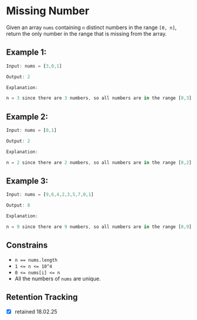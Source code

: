# Missing Number

Given an array `nums` containing `n` distinct numbers in the range `[0, n]`, return the only number in the range that is missing from the array.

## Example 1:

```ts
Input: nums = [3,0,1]

Output: 2

Explanation:

n = 3 since there are 3 numbers, so all numbers are in the range [0,3]. 2 is the missing number in the range since it does not appear in nums.
```

## Example 2:

```ts
Input: nums = [0,1]

Output: 2

Explanation:

n = 2 since there are 2 numbers, so all numbers are in the range [0,2]. 2 is the missing number in the range since it does not appear in nums.
```

## Example 3:

```ts
Input: nums = [9,6,4,2,3,5,7,0,1]

Output: 8

Explanation:

n = 9 since there are 9 numbers, so all numbers are in the range [0,9]. 8 is the missing number in the range since it does not appear in nums.
```

## Constrains

- `n == nums.length`
- `1 <= n <= 10^4`
- `0 <= nums[i] <= n`
- All the numbers of `nums` are unique.

## Retention Tracking

- [x] retained 18.02.25
